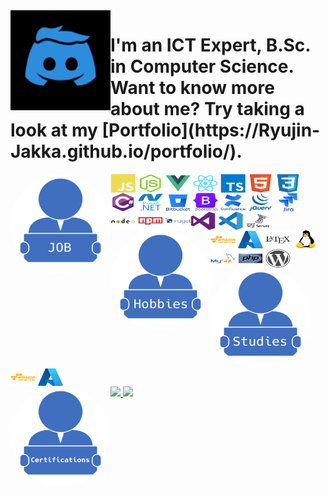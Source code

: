 <div style="border-radius: 50%">
	<img align="left" width="160" height="160" alt="Job" src="https://github.com/Ryujin-Jakka/data/blob/main/icons/avatar.gif"/>
</div>
<h1>
I'm an ICT Expert, B.Sc. in Computer Science. Want to know more about me? Try taking a look at my [Portfolio](https://Ryujin-Jakka.github.io/portfolio/).
</h1>

<img style="border-radius: 50%" align="left" width="160" height="160" alt="Job" src="https://github.com/Ryujin-Jakka/data/blob/main/icons/job.png"/>
<div style="display: inline_block">
	<img align="center" alt="Js" height="30" width="40" src="https://raw.githubusercontent.com/devicons/devicon/master/icons/javascript/javascript-plain.svg">
	<img align="center" alt="NodeJs" height="30" width="40" src="https://raw.githubusercontent.com/devicons/devicon/master/icons/nodejs/nodejs-plain.svg">
	<img align="center" alt="Vue" height="30" width="40" src="https://raw.githubusercontent.com/devicons/devicon/master/icons/vuejs/vuejs-original.svg">
	<img align="center" alt="React" height="30" width="40" src="https://raw.githubusercontent.com/devicons/devicon/master/icons/react/react-original.svg">
	<img align="center" alt="Ts" height="30" width="40" src="https://raw.githubusercontent.com/devicons/devicon/master/icons/typescript/typescript-plain.svg">
	<img align="center" alt="HTML" height="30" width="40" src="https://raw.githubusercontent.com/devicons/devicon/master/icons/html5/html5-original.svg">
	<img align="center" alt="CSS" height="30" width="40" src="https://raw.githubusercontent.com/devicons/devicon/master/icons/css3/css3-original.svg">
	<img align="center" alt="C#" height="30" width="40" src="https://github.com/devicons/devicon/blob/master/icons/csharp/csharp-original.svg">
	<img align="center" alt="DotNet" height="30" width="40" src="https://github.com/devicons/devicon/blob/master/icons/dot-net/dot-net-plain-wordmark.svg">
	<img align="center" alt="BitBucket" height="30" width="40" src="https://github.com/devicons/devicon/blob/master/icons/bitbucket/bitbucket-original-wordmark.svg">
	<img align="center" alt="Bootstrap" height="30" width="40" src="https://github.com/devicons/devicon/blob/master/icons/bootstrap/bootstrap-original-wordmark.svg">
	<img align="center" alt="Confluence" height="30" width="40" src="https://github.com/devicons/devicon/blob/master/icons/confluence/confluence-original-wordmark.svg">
	<img align="center" alt="jQuery" height="30" width="40" src="https://github.com/devicons/devicon/blob/master/icons/jquery/jquery-plain-wordmark.svg">
	<img align="center" alt="JIRA" height="30" width="40" src="https://github.com/devicons/devicon/blob/master/icons/jira/jira-original-wordmark.svg">
	<img align="center" alt="NodeJS" height="30" width="40" src="https://github.com/devicons/devicon/blob/master/icons/nodejs/nodejs-original-wordmark.svg">
	<img align="center" alt="NPM" height="30" width="40" src="https://github.com/devicons/devicon/blob/master/icons/npm/npm-original-wordmark.svg">
	<img align="center" alt="Nuget" height="30" width="40" src="https://github.com/devicons/devicon/blob/master/icons/nuget/nuget-original-wordmark.svg"><img align="center" alt="VS" height="30" width="40" src="https://github.com/devicons/devicon/blob/master/icons/visualstudio/visualstudio-plain.svg">
	<img align="center" alt="VSCode" height="30" width="40" src="https://github.com/devicons/devicon/blob/master/icons/vscode/vscode-original.svg">
	<img align="center" alt="MSSQL" height="30" width="40" src="https://github.com/devicons/devicon/blob/master/icons/microsoftsqlserver/microsoftsqlserver-plain-wordmark.svg">
</div>

<img style="border-radius: 50%" align="left" width="160" height="160" alt="Job" src="https://github.com/Ryujin-Jakka/data/blob/main/icons/hobbies.png"/>
<div style="display: inline_block">
	<img align="center" alt="AWS" height="30" width="40" src="https://github.com/devicons/devicon/blob/master/icons/amazonwebservices/amazonwebservices-plain-wordmark.svg">
	<img align="center" alt="Azure" height="30" width="40" src="https://github.com/devicons/devicon/blob/master/icons/azure/azure-original.svg">
	<img align="center" alt="Latex" height="30" width="40" src="https://github.com/devicons/devicon/blob/master/icons/latex/latex-original.svg">
	<img align="center" alt="Linux" height="30" width="40" src="https://github.com/devicons/devicon/blob/master/icons/linux/linux-original.svg">
	<img align="center" alt="MYSQL" height="30" width="40" src="https://github.com/devicons/devicon/blob/master/icons/mysql/mysql-original-wordmark.svg">
	<img align="center" alt="PHP" height="30" width="40" src="https://github.com/devicons/devicon/blob/master/icons/php/php-original.svg">
	<img align="center" alt="WP" height="30" width="40" src="https://github.com/devicons/devicon/blob/master/icons/wordpress/wordpress-plain.svg">
</div>

<img style="border-radius: 50%" align="left" width="160" height="160" alt="Job" src="https://github.com/Ryujin-Jakka/data/blob/main/icons/studies.png"/>
<div style="display: inline_block">
	<img align="center" alt="AWS" height="30" width="40" src="https://github.com/devicons/devicon/blob/master/icons/amazonwebservices/amazonwebservices-plain-wordmark.svg">
	<img align="center" alt="Azure" height="30" width="40" src="https://github.com/devicons/devicon/blob/master/icons/azure/azure-original.svg">
</div>

<img style="border-radius: 50%" align="left" width="160" height="160" alt="Job" src="https://github.com/Ryujin-Jakka/data/blob/main/icons/certifications.png"/>

<div style="display: inline_block">
  <a href="https://github.com/Ryujin-Jakka">
  <img width="49%" src="https://github-readme-stats.vercel.app/api?username=Ryujin-Jakka&show_icons=true&theme=github_dark &title_color=4c40f7&icon_color=4c40f7&hide_border=true&include_all_commits=true&count_private=true"/>
  <img width="49%" src="https://github-readme-streak-stats.herokuapp.com?user=Ryujin-Jakka&theme=github_dark&hide_border=true&fire=4c40f7&ring=4c40f7&currStreakLabel=4c40f7" width = 400>
</div>
